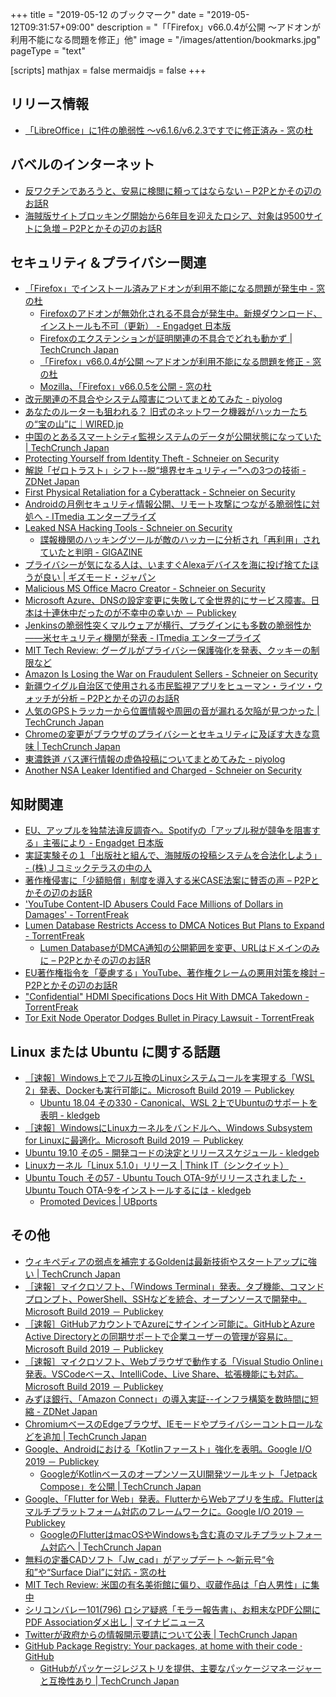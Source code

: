 +++
title = "2019-05-12 のブックマーク"
date =  "2019-05-12T09:31:57+09:00"
description = "「「Firefox」v66.0.4が公開 ～アドオンが利用不能になる問題を修正」他"
image = "/images/attention/bookmarks.jpg"
pageType = "text"

[scripts]
  mathjax = false
  mermaidjs = false
+++

## リリース情報

- [「LibreOffice」に1件の脆弱性 ～v6.1.6/v6.2.3ですでに修正済み - 窓の杜](https://forest.watch.impress.co.jp/docs/news/1183531.html)

## バベルのインターネット

- [反ワクチンであろうと、安易に検閲に頼ってはならない – P2Pとかその辺のお話R](https://p2ptk.org/freedom-of-speech/1919)
- [海賊版サイトブロッキング開始から6年目を迎えたロシア、対象は9500サイトに急増 – P2Pとかその辺のお話R](https://p2ptk.org/copyright/1903)

## セキュリティ＆プライバシー関連

- [「Firefox」でインストール済みアドオンが利用不能になる問題が発生中 - 窓の杜](https://forest.watch.impress.co.jp/docs/news/1182954.html)
    - [Firefoxのアドオンが無効化される不具合が発生中。新規ダウンロード、インストールも不可（更新） - Engadget 日本版](https://japanese.engadget.com/2019/05/04/firefox/)
    - [Firefoxのエクステンションが証明関連の不具合でどれも動かず  |  TechCrunch Japan](https://jp.techcrunch.com/2019/05/05/2019-05-03-a-glitch-is-breaking-all-firefox-extensions/)
    - [「Firefox」v66.0.4が公開 ～アドオンが利用不能になる問題を修正 - 窓の杜](https://forest.watch.impress.co.jp/docs/news/1182988.html)
    - [Mozilla、「Firefox」v66.0.5を公開 - 窓の杜](https://forest.watch.impress.co.jp/docs/news/1183243.html)
- [改元関連の不具合やシステム障害についてまとめてみた - piyolog](https://piyolog.hatenadiary.jp/entry/2019/05/05/063320)
- [あなたのルーターも狙われる？ 旧式のネットワーク機器がハッカーたちの“宝の山”に｜WIRED.jp](https://wired.jp/2019/05/06/router-wifi-security-settings/)
- [中国のとあるスマートシティ監視システムのデータが公開状態になっていた  |  TechCrunch Japan](https://jp.techcrunch.com/2019/05/06/2019-05-03-china-smart-city-exposed/)
- [Protecting Yourself from Identity Theft - Schneier on Security](https://www.schneier.com/blog/archives/2019/05/protecting_your_2.html)
- [解説「ゼロトラスト」シフト--脱“境界セキュリティー”への3つの技術 - ZDNet Japan](https://japan.zdnet.com/article/35136217/)
- [First Physical Retaliation for a Cyberattack - Schneier on Security](https://www.schneier.com/blog/archives/2019/05/first_physical_.html)
- [Androidの月例セキュリティ情報公開、リモート攻撃につながる脆弱性に対処へ - ITmedia エンタープライズ](https://www.itmedia.co.jp/enterprise/articles/1905/07/news072.html)
- [Leaked NSA Hacking Tools - Schneier on Security](https://www.schneier.com/blog/archives/2019/05/leaked_nsa_hack.html)
    - [諜報機関のハッキングツールが敵のハッカーに分析され「再利用」されていたと判明 - GIGAZINE](https://gigazine.net/news/20190507-chinese-got-nsa-hacking-tools/)
- [プライバシーが気になる人は、いますぐAlexaデバイスを海に投げ捨てたほうが良い | ギズモード・ジャパン](https://www.gizmodo.jp/2019/05/alexa-address.html)
- [Malicious MS Office Macro Creator - Schneier on Security](https://www.schneier.com/blog/archives/2019/05/malicious_ms_of.html)
- [Microsoft Azure、DNSの設定変更に失敗して全世界的にサービス障害。日本は十連休中だったのが不幸中の幸いか － Publickey](https://www.publickey1.jp/blog/19/microsoft_azuredns.html)
- [Jenkinsの脆弱性突くマルウェアが横行、プラグインにも多数の脆弱性か――米セキュリティ機関が発表 - ITmedia エンタープライズ](https://www.itmedia.co.jp/enterprise/articles/1905/09/news061.html)
- [MIT Tech Review: グーグルがプライバシー保護強化を発表、クッキーの制限など](https://www.technologyreview.jp/nl/google-has-promised-to-make-it-easier-to-protect-your-privacy/)
- [Amazon Is Losing the War on Fraudulent Sellers - Schneier on Security](https://www.schneier.com/blog/archives/2019/05/amazon_is_losin.html)
- [新疆ウイグル自治区で使用される市民監視アプリをヒューマン・ライツ・ウォッチが分析 – P2Pとかその辺のお話R](https://p2ptk.org/privacy/1923)
- [人気のGPSトラッカーから位置情報や周囲の音が漏れる欠陥が見つかった  |  TechCrunch Japan](https://jp.techcrunch.com/2019/05/11/2019-05-10-gps-trackers-flaw/)
- [Chromeの変更がブラウザのプライバシーとセキュリティに及ぼす大きな意味  |  TechCrunch Japan](https://jp.techcrunch.com/2019/05/11/2019-05-07-chrome-privacy-security-changes/)
- [東濃鉄道 バス運行情報の虚偽投稿についてまとめてみた - piyolog](https://piyolog.hatenadiary.jp/entry/2019/05/10/061853)
- [Another NSA Leaker Identified and Charged - Schneier on Security](https://www.schneier.com/blog/archives/2019/05/another_nsa_lea.html)

## 知財関連

- [EU、アップルを独禁法違反調査へ。Spotifyの「アップル税が競争を阻害する」主張により - Engadget 日本版](https://japanese.engadget.com/2019/05/06/eu-spotify/)
- [実証実験その１「出版社と組んで、海賊版の投稿システムを合法化しよう」 - (株)Ｊコミックテラスの中の人](https://kenakamatsu.hatenablog.com/entry/20180806/p1)
- [著作権侵害に「少額賠償」制度を導入する米CASE法案に賛否の声 – P2Pとかその辺のお話R](https://p2ptk.org/copyright/1900)
- ['YouTube Content-ID Abusers Could Face Millions of Dollars in Damages' - TorrentFreak](https://torrentfreak.com/youtube-content-id-abusers-could-face-millions-of-dollars-in-damages-190509/)
- [Lumen Database Restricts Access to DMCA Notices But Plans to Expand - TorrentFreak](https://torrentfreak.com/lumen-database-restricts-access-to-dmca-notices-plans-to-expand-190510/)
    - [Lumen DatabaseがDMCA通知の公開範囲を変更、URLはドメインのみに – P2Pとかその辺のお話R](https://p2ptk.org/copyright/1936)
- [EU著作権指令を「憂慮する」YouTube、著作権クレームの悪用対策を検討 – P2Pとかその辺のお話R](https://p2ptk.org/copyright/1906)
- ["Confidential" HDMI Specifications Docs Hit With DMCA Takedown - TorrentFreak](https://torrentfreak.com/confidential-hdmi-standards-docs-hit-with-dmca-takedown-190511/)
- [Tor Exit Node Operator Dodges Bullet in Piracy Lawsuit - TorrentFreak](https://torrentfreak.com/tor-exit-node-operator-dodges-bullet-in-piracy-lawsuit/)

## Linux または Ubuntu に関する話題

- [［速報］Windows上でフル互換のLinuxシステムコールを実現する「WSL 2」発表、Dockerも実行可能に。Microsoft Build 2019 － Publickey](https://www.publickey1.jp/blog/19/windowslinuxwsl_2dockermicrosoft_build_2019.html)
    - [Ubuntu 18.04 その330 - Canonical、WSL 2上でUbuntuのサポートを表明 - kledgeb](https://kledgeb.blogspot.com/2019/05/ubuntu-1804-330-canonicalwsl-2ubuntu.html)
- [［速報］WindowsにLinuxカーネルをバンドルへ、Windows Subsystem for Linuxに最適化。Microsoft Build 2019 － Publickey](https://www.publickey1.jp/blog/19/windowslinuxwindows_linux_subsystemmicrosoft_build_2019.html)
- [Ubuntu 19.10 その5 - 開発コードの決定とリリーススケジュール - kledgeb](https://kledgeb.blogspot.com/2019/05/ubuntu-1910-5.html)
- [Linuxカーネル「Linux 5.1.0」リリース | Think IT（シンクイット）](https://thinkit.co.jp/news/bn/16097)
- [Ubuntu Touch その57 - Ubuntu Touch OTA-9がリリースされました・Ubuntu Touch OTA-9をインストールするには - kledgeb](https://kledgeb.blogspot.com/2019/05/ubuntu-touch-57-ubuntu-touch-ota.html)
    - [Promoted Devices | UBports](https://ubports.com/devices/promoted-devices)

## その他

- [ウィキペディアの弱点を補完するGoldenは最新技術やスタートアップに強い  |  TechCrunch Japan](https://jp.techcrunch.com/2019/05/05/2019-04-30-golden-launch/)
- [［速報］マイクロソフト、「Windows Terminal」発表。タブ機能、コマンドプロンプト、PowerShell、SSHなどを統合、オープンソースで開発中。Microsoft Build 2019 － Publickey](https://www.publickey1.jp/blog/19/windows_terminalpowershellsshmicrosoft_build_2019.html)
- [［速報］GitHubアカウントでAzureにサインイン可能に。GitHubとAzure Active Directoryとの同期サポートで企業ユーザーの管理が容易に。Microsoft Build 2019 － Publickey](https://www.publickey1.jp/blog/19/githubazuregithubazure_active_directorymicrosoft_build_2019.html)
- [［速報］マイクロソフト、Webブラウザで動作する「Visual Studio Online」発表。VSCodeベース、IntelliCode、Live Share、拡張機能にも対応。Microsoft Build 2019 － Publickey](https://www.publickey1.jp/blog/19/webvisual_studio_onlinevscodeintellicodelive_sharemicrosoft_build_2019.html)
- [みずほ銀行、「Amazon Connect」の導入実証--インフラ構築を数時間に短縮 - ZDNet Japan](https://japan.zdnet.com/article/35136419/)
- [ChromiumベースのEdgeブラウザ、IEモードやプライバシーコントロールなどを追加  |  TechCrunch Japan](https://jp.techcrunch.com/2019/05/07/2019-05-07-microsofts-chromium-based-edge-browser-will-get-new-privacy-controls-ie-mode-and-collections/)
- [Google、Androidにおける「Kotlinファースト」強化を表明。Google I/O 2019 － Publickey](https://www.publickey1.jp/blog/19/googleandroidkotlingoogle_io_2019.html)
    - [GoogleがKotlinベースのオープンソースUI開発ツールキット「Jetpack Compose」を公開  |  TechCrunch Japan](https://jp.techcrunch.com/2019/05/08/2019-05-07-google-launches-jetpack-compose-an-open-source-kotlin-based-ui-development-toolkit/)
- [Google、「Flutter for Web」発表。FlutterからWebアプリを生成。Flutterはマルチプラットフォーム対応のフレームワークに。Google I/O 2019 － Publickey](https://www.publickey1.jp/blog/19/googleflutter_for_webflutterwebfluttergoogle_io_2019.html)
    - [GoogleのFlutterはmacOSやWindowsも含む真のマルチプラットフォーム対応へ  |  TechCrunch Japan](https://jp.techcrunch.com/2019/05/09/2019-05-07-googles-flutter-framework-spreads-its-wings-and-goes-multi-platform/)
- [無料の定番CADソフト「Jw_cad」がアップデート ～新元号“令和”や“Surface Dial”に対応 - 窓の杜](https://forest.watch.impress.co.jp/docs/news/1183306.html)
- [MIT Tech Review: 米国の有名美術館に偏り、収蔵作品は「白人男性」に集中](https://www.technologyreview.jp/s/117648/more-than-75-of-artists-in-us-museums-are-white-men-data-mining-reveals/)
- [シリコンバレー101(796) ロシア疑惑「モラー報告書」、お粗末なPDF公開にPDF Associationダメ出し | マイナビニュース](https://news.mynavi.jp/article/svalley-796/)
- [Twitterが政府からの情報開示要請について公表  |  TechCrunch Japan](https://jp.techcrunch.com/2019/05/11/2019-05-09-twitter-transparency-report/)
- [GitHub Package Registry: Your packages, at home with their code · GitHub](https://github.com/features/package-registry)
    - [GitHubがパッケージレジストリを提供、主要なパッケージマネージャーと互換性あり  |  TechCrunch Japan](https://jp.techcrunch.com/2019/05/11/2019-05-10-github-gets-a-package-registry/)
